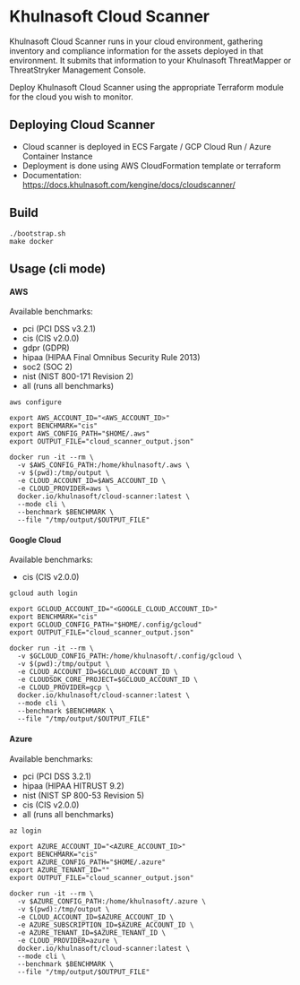 # Khulnasoft Cloud Scanner
Khulnasoft Cloud Scanner runs in your cloud environment, gathering inventory and compliance information for the assets deployed in that environment. It submits that information to your Khulnasoft ThreatMapper or ThreatStryker Management Console.

Deploy Khulnasoft Cloud Scanner using the appropriate Terraform module for the cloud you wish to monitor.

## Deploying Cloud Scanner

- Cloud scanner is deployed in ECS Fargate / GCP Cloud Run / Azure Container Instance
- Deployment is done using AWS CloudFormation template or terraform
- Documentation: https://docs.khulnasoft.com/kengine/docs/cloudscanner/

## Build

```shell
./bootstrap.sh
make docker
```

## Usage (cli mode)

#### AWS

Available benchmarks:
- pci (PCI DSS v3.2.1)
- cis (CIS v2.0.0)
- gdpr (GDPR)
- hipaa (HIPAA Final Omnibus Security Rule 2013)
- soc2 (SOC 2)
- nist (NIST 800-171 Revision 2)
- all (runs all benchmarks)

```shell
aws configure

export AWS_ACCOUNT_ID="<AWS_ACCOUNT_ID>"
export BENCHMARK="cis"
export AWS_CONFIG_PATH="$HOME/.aws"
export OUTPUT_FILE="cloud_scanner_output.json"

docker run -it --rm \
  -v $AWS_CONFIG_PATH:/home/khulnasoft/.aws \
  -v $(pwd):/tmp/output \
  -e CLOUD_ACCOUNT_ID=$AWS_ACCOUNT_ID \
  -e CLOUD_PROVIDER=aws \
  docker.io/khulnasoft/cloud-scanner:latest \
  --mode cli \
  --benchmark $BENCHMARK \
  --file "/tmp/output/$OUTPUT_FILE"
```

#### Google Cloud

Available benchmarks:
- cis (CIS v2.0.0)

```shell
gcloud auth login

export GCLOUD_ACCOUNT_ID="<GOOGLE_CLOUD_ACCOUNT_ID>"
export BENCHMARK="cis"
export GCLOUD_CONFIG_PATH="$HOME/.config/gcloud"
export OUTPUT_FILE="cloud_scanner_output.json"

docker run -it --rm \
  -v $GCLOUD_CONFIG_PATH:/home/khulnasoft/.config/gcloud \
  -v $(pwd):/tmp/output \
  -e CLOUD_ACCOUNT_ID=$GCLOUD_ACCOUNT_ID \
  -e CLOUDSDK_CORE_PROJECT=$GCLOUD_ACCOUNT_ID \
  -e CLOUD_PROVIDER=gcp \
  docker.io/khulnasoft/cloud-scanner:latest \
  --mode cli \
  --benchmark $BENCHMARK \
  --file "/tmp/output/$OUTPUT_FILE"
```

#### Azure

Available benchmarks:
- pci (PCI DSS 3.2.1)
- hipaa (HIPAA HITRUST 9.2)
- nist (NIST SP 800-53 Revision 5)
- cis (CIS v2.0.0)
- all (runs all benchmarks)

```shell
az login

export AZURE_ACCOUNT_ID="<AZURE_ACCOUNT_ID>"
export BENCHMARK="cis"
export AZURE_CONFIG_PATH="$HOME/.azure"
export AZURE_TENANT_ID=""
export OUTPUT_FILE="cloud_scanner_output.json"

docker run -it --rm \
  -v $AZURE_CONFIG_PATH:/home/khulnasoft/.azure \
  -v $(pwd):/tmp/output \
  -e CLOUD_ACCOUNT_ID=$AZURE_ACCOUNT_ID \
  -e AZURE_SUBSCRIPTION_ID=$AZURE_ACCOUNT_ID \
  -e AZURE_TENANT_ID=$AZURE_TENANT_ID \
  -e CLOUD_PROVIDER=azure \
  docker.io/khulnasoft/cloud-scanner:latest \
  --mode cli \
  --benchmark $BENCHMARK \
  --file "/tmp/output/$OUTPUT_FILE"
```